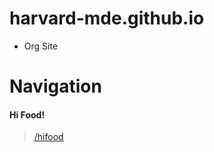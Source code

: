 # harvard-mde.github.io

- Org Site


# Navigation

#### Hi Food! 

> [/hifood](https://columbia-dsi.github.io/hifood)


 
